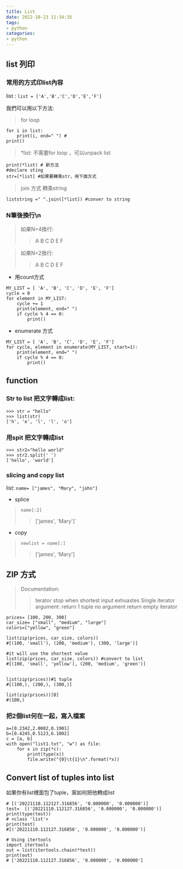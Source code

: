 ```yaml
---
title: List
date: 2022-10-23 11:34:35
tags: 
- python 
categories:
- python
---
```


## list 列印
### 常用的方式印list內容
list : `list = ['A','B','C','D','E','F']`

我們可以用以下方法:

> for loop 
```
for i in list:
    print(i, end=" ") # 
print()
```

> *list: 不需要for loop ，可以unpack list 
```
print(*list) # 新方法
#declare sting
str=[*list] #如果要轉乘str，用下面方式
```

> join 方式 轉乘string
```
liststring =" ".join([*list]) #conver to string
```
### N筆後換行\n
> 如果N=4換行:
>> A B C D
>> E F

> 如果N=2換行:
>> A B 
>> C D
>> E F

- 用count方式
```
MY_LIST = [ 'A', 'B', 'C', 'D', 'E', 'F']
cycle = 0
for element in MY_LIST:
    cycle += 1
    print(element, end=" ")
    if cycle % 4 == 0:
        print()
```
- enumerate 方式
```
MY_LIST = [ 'A', 'B', 'C', 'D', 'E', 'F']
for cycle, element in enumerate(MY_LIST, start=1):
    print(element, end=" ")
    if cycle % 4 == 0:
        print()
```

## function  

### Str to list 把文字轉成list: 
```
>>> str = "hello"
>>> list(str) 
['h', 'e', 'l', 'l', 'o']
```
### 用spit 把文字轉成list
```
>>> str2="hello world"
>>> str2.split(' ')
['hello', 'world']
```
### slicing and copy list
list: `name= ["james", "Mary", "john"]`
- splice
> `name[:2]`
>> ['james', 'Mary']`

- copy
> `newlist = name[:]`
>> ['james', 'Mary']

## ZIP 方式

> Documentation: 
>>terator stop when shortest input exhuastes
>> Single iterator argument: return 1 tuple
>>no argument return empty iterator

```
prices= [100, 200, 300]
car_size= ["small", "medium", "large"]
colors=["yellow", "green"]

list(zip(prices, car_size, colors))
#[(100, 'small'), (200, 'medium'), (300, 'large')]

#it will use the shortest value
list(zip(prices, car_size, colors)) #convert to list
#[(100, 'small', 'yellow'), (200, 'medium', 'green')]


list(zip(prices))#1 tuple
#[(100,), (200,), (300,)]

list(zip(prices))[0]
#(100,)
```

### 把2個list何在一起，寫入檔案
```
a=[0.2342,2.0002,0.1901]
b=[0.4245,0.5123,6.1002] 
c = [a, b] 
with open("list1.txt", "w") as file:
    for x in zip(*c):
        print(type(x))
        file.write("{0}\t{1}\n".format(*x))
```

## Convert list of tuples into list
如果你有list裡面包了tuple，窯如何把他轉成list
```
# [('20221110.112127.316856', '0.000000', '0.000000')]
test=  [('20221110.112127.316856', '0.000000', '0.000000')]
print(type(test))
# <class 'list'>
print(test)
#[('20221110.112127.316856', '0.000000', '0.000000')]

# Using itertools
import itertools
out = list(itertools.chain(*test))
print(out)
# ['20221110.112127.316856', '0.000000', '0.000000']
```